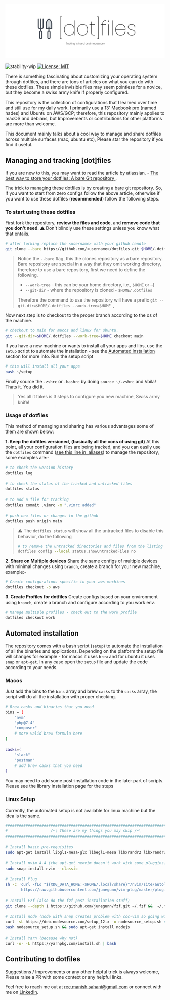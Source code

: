 ![banner.jpe](/static/banner.jpg)

![stability-wip](https://img.shields.io/badge/stability-stable-blue.svg) [![License: MIT](https://img.shields.io/badge/License-MIT-yellow.svg)](https://opensource.org/licenses/MIT)

There is something fascinating about customizing your operating system through dotfiles, and there are tons of articles on what you can do with these dotfiles. These simple invisible files may seem pointless for a novice, but they become a swiss army knife if properly configured.

This repository is the collection of configurations that I learned over time and still use for my daily work. I primarily use a 13' Macbook pro (named hades) and Ubuntu on AWS/GCP; therefore, this repository mainly applies to macOS and debians, but Improvements or contributions for other platforms are more than welcome. 

This document mainly talks about a cool way to manage and share dotfiles across multiple surfaces (mac, ubuntu etc), Please star the repository if you find it useful.

## Managing and tracking [dot]files

If you are new to this, you may want to read the article by atlassian. - [The best way to store your dotfiles: A bare Git repository ](https://www.atlassian.com/git/tutorials/dotfiles).

The trick to managing these dotfiles is by creating a [bare](https://www.atlassian.com/git/tutorials/setting-up-a-repository/git-init) git repository. So, If you want to start from zero configs follow the above article, otherwise if you want to use these dotfiles (**recommended**) follow the following steps.

### To start using these dotfiles

First fork the repository, **review the files and code**, and **remove code that you don't need**. :warning: Don't blindly use these settings unless you know what that entails.

```bash
# after forking replace the <username> with your github handle
git clone --bare https://github.com/<username>/dotfiles.git $HOME/.dotfiles
````

> Notice the `--bare` flag, this the clones repository as a bare repository. Bare repository are special in a way that they omit working directory, therefore to use a bare repository, first we need to define the following.
> - `--work-tree` - this can be your home directory, i.e., `$HOME` or `~`)
> - `--git-dir` - where the repository is cloned - `$HOME/.dotfiles`
>
> Therefore the command to use the repository will have a prefix `git --git-dir=$HOME/.dotfiles --work-tree=$HOME `, 

Now next step is to checkout to the proper branch according to the os of the machine.
```bash
# checkout to main for macos and linux for ubuntu.
git --git-dir=$HOME/.dotfiles --work-tree=$HOME checkout main
```

If you have a new machine or wants to install all your apps and libs, use the `setup` script to automate the installation - see the [Automated installation](#automated-installation) section for more info. Run the setup script 
```bash
# this will install all your apps
bash ~/setup
```

Finally source the `.zshrc` or `.bashrc` by doing `source ~/.zshrc` and Voila! Thats it. You did it. 

> Yes all it takes is 3 steps to configure you new machine, Swiss army knife!


### Usage of dotfiles

This method of managing and sharing has various advantages some of them are shown below:

**1. Keep the dofitles versioned, (basically all the cons of using git)**
At this point, all your configuration files are being tracked, and you can easily use the `dotfiles` command ([see this line in .aliases](https://github.com/kalkayan/dotfiles/blob/main/.aliases#L69)) to manage the repository, some examples are:-
```bash
# to check the version history 
dotfiles log

# to check the status of the tracked and untracked files 
dotfiles status

# to add a file for tracking
dotfiles commit .vimrc -m ".vimrc added"

# push new files or changes to the github
dotfiles push origin main
```

> :warning: The `dotfiles status` will show all the untracked files to disable this behavior, do the following
>
> ```bash 
> # to remove the untracked directories and files from the listing
> dotfiles config --local status.showUntrackedFiles no 
> ```

**2. Share on Multiple devices**
Share the same configs of multiple devices with minimal changes using `branch`, create a branch for your new machine, example:-

```bash
# Create configurations specific to your aws machines
dotfiles checkout -b aws
```

**3. Create Profiles for dotfiles**
Create configs based on your environment using `branch`, create a branch and configure according to you work env.
```bash
# Manage multiple profiles - check out to the work profile 
dotfiles checkout work
```

## Automated installation 

The repository comes with a bash script (`setup`) to automate the installation of all the binaries and applications. Depending on the platform the setup file will changes for example - for macos it uses `brew` and for ubuntu it uses `snap` or `apt-get`. In any case open the `setup` file and update the code according to your needs.

### Macos 

Just add the bins to the `bins` array and brew `casks` to the `casks` array, the script will do all the installation with proper checking.
```bash
# Brew casks and binaries that you need
bins = (
    "nvm"
    "php@7.4"
    "composer"
    # more valid brew formula here
)

casks=(
    "slack"
    "postman"
    # add brew casks that you need 
)
```

You may need to add some post-installation code in the later part of scripts. Please see the library installation page for the steps

### Linux Setup

Currently, the automated setup is not available for linux machine but the idea is the same.

```bash
##############################################################################
#                   /~\ These are my things you may skip /~\                 #
##############################################################################

# Install basic pre-requisites 
sudo apt-get install libgl1-mesa-glx libegl1-mesa libxrandr2 libxrandr2 libxss1 libxcursor1 libxcomposite1 libasound2 libxi6 libxtst6

# Install nvim 4.4 (the apt-get neovim doesn't work with some pluggins)
sudo snap install nvim --classic

# Install Plug
sh -c 'curl -fLo "${XDG_DATA_HOME:-$HOME/.local/share}"/nvim/site/autoload/plug.vim --create-dirs \
       https://raw.githubusercontent.com/junegunn/vim-plug/master/plug.vim'

# Install Fzf (also do the fzf post-installation stuff)
git clone --depth 1 https://github.com/junegunn/fzf.git ~/.fzf &&  ~/.fzf/install

# Install node (node with snap creates problem with coc-vim so going with the classical way)
curl -sL https://deb.nodesource.com/setup_12.x -o nodesource_setup.sh # replace 12 with Version.
bash nodesource_setup.sh && sudo apt-get install nodejs

# Install Yarn (because why not)
curl -o- -L https://yarnpkg.com/install.sh | bash
```

## Contributing to dotfiles

Suggestions / Improvements or any other helpful trick is always welcome, Please raise a PR with some context or any helpful links.

Feel free to reach me out at [rec.manish.sahani@gmail.com](mailto:rec.manish.sahani@gmail.com) or connect with me on [LinkedIn](https://www.linkedin.com/in/manishsahani).